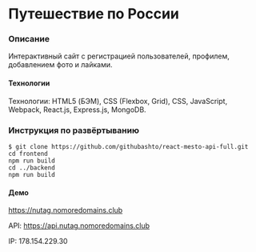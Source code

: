 # Путешествие по России

### Описание
Интерактивный сайт с регистрацией пользователей, профилем, добавлением фото и лайками.

#### Технологии
Технологии: HTML5 (БЭМ), CSS (Flexbox, Grid), CSS, JavaScript, Webpack, React.js, Express.js, MongoDB.

### Инструкция по развёртыванию 
    $ git clone https://github.com/githubashto/react-mesto-api-full.git
    cd frontend 
    npm run build
    cd ../backend 
    npm run build
    
#### Демо
https://nutag.nomoredomains.club

API: https://api.nutag.nomoredomains.club

IP: 178.154.229.30
